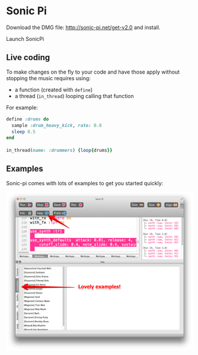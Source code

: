 # Sonic Pi

Download the DMG file: http://sonic-pi.net/get-v2.0 and install.

Launch SonicPi

## Live coding

To make changes on the fly to your code and have those apply without stopping the music requires using:
* a function (created with `define`)
* a thread (`in_thread`) looping calling that function

For example:

```ruby
define :drums do
  sample :drum_heavy_kick, rate: 0.8
  sleep 0.5
end

in_thread(name: :drummers) {loop{drums}}
```

## Examples

Sonic-pi comes with lots of examples to get you started quickly:

![](/docs/sonic-pi/examples_screen.jpg)
